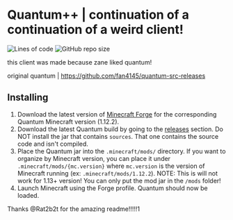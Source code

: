 # Quantum++ | continuation of a continuation of a weird client!
![Lines of code](https://img.shields.io/tokei/lines/github/Zane2b2t/quantum-Continued-Plus?color=lightcoral&label=lines%20of%20code)
![GitHub repo size](https://img.shields.io/github/repo-size/Zane2b2t/quantum-Continued-Plus)


this client was made because zane liked quantum!


original quantum | https://github.com/fan4145/quantum-src-releases
## Installing

1. Download the latest version of [Minecraft Forge](https://maven.minecraftforge.net/net/minecraftforge/forge/1.12.2-14.23.5.2860/forge-1.12.2-14.23.5.2860-installer.jar) for the corresponding 
Quantum Minecraft version (1.12.2).
2. Download the latest Quantum build by going to the [releases](https://github.com/MrBubblegum/quantum-continued-continued/releases) section.
Do NOT install the jar that contains `sources`. That one contains the source code and isn't compiled.
3. Place the Quantum jar into the `.minecraft/mods/` directory. If you want to organize by Minecraft version, 
you can place it under `.minecraft/mods/{mc.version}` where `mc.version` is 
the version of Minecraft running (ex: `.minecraft/mods/1.12.2`). NOTE: This is will not work for 1.13+ version! You can
only put the mod jar in the `/mods` folder!
4. Launch Minecraft using the Forge profile. Quantum should now be loaded.

Thanks @Rat2b2t for the amazing readme!!!!!1
